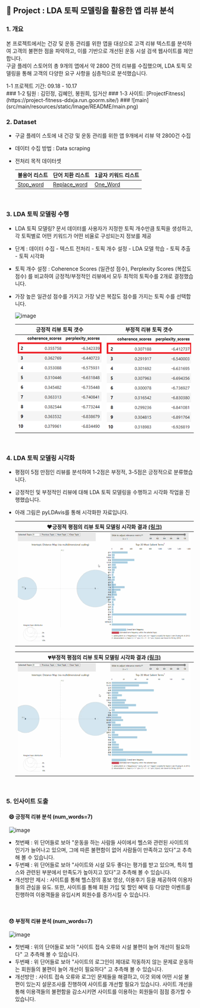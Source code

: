 ## 📃 Project : LDA 토픽 모델링을 활용한 앱 리뷰 분석

### 1. 개요
본 프로젝트에서는 건강 및 운동 관리를 위한 앱을 대상으로 고객 리뷰 텍스트를 분석하여 고객의 불편한 점을 파악하고, 이를 기반으로 개선된 운동 시설 검색 웹사이트를 제안합니다.
<br>
구글 플레이 스토어의 총 9개의 앱에서 약 2800 건의 리뷰를 수집했으며, LDA 토픽 모델링을 통해 고객의 다양한 요구 사항을 심층적으로 분석했습니다.
<br>
<div>1-1 프로젝트 기간: 09.18 - 10.17</div>
### 1-2 팀원 : 김민정, 김혜인, 봉원희, 임거산
### 1-3 사이트: [ProjectFitness](https://project-fitness-ddxja.run.goorm.site/)
### ![main](src/main/resources/static/Image/README/main.png)

### 2. Dataset
- 구글 플레이 스토에 내 건강 및 운동 관리를 위한 앱 9개에서 리뷰 약 2800건 수집
- 데이터 수집 방법 : Data scraping
- 전처리 목적 데이터셋
  
  | 불용어 리스트 | 단어 치환 리스트 | 1글자 키워드 리스트 |
  |------|------|------|
  |[Stop_word](https://github.com/estskyway/project_data_analystics/blob/main/datasets/stopword_concat.xlsx)| [Replace_word](https://github.com/estskyway/project_data_analystics/blob/main/datasets/replace_concat.xlsx)|[One_Word](https://github.com/estskyway/project_data_analystics/blob/main/datasets/oneword_concat.xlsx)|
<br>

### 3. LDA 토픽 모델링 수행
- LDA 토픽 모델링? 문서 데이터를 사용자가 지정한 토픽 개수만큼 토픽을 생성하고, 각 토픽별로 어떤 키워드가 어떤 비율로 구성되는지 정보를 제공
- 단계 : 데이터 수집 - 텍스트 전처리 - 토픽 개수 설정 - LDA 모델 학습 - 토픽 추출 - 토픽 시각화
- 토픽 개수 설정 : Coherence Scores (일관성 점수), Perplexity Scores (복잡도 점수) 를 비교하여 긍정적/부정적인 리뷰에서 모두 최적의 토픽수를 2개로 결정했습니다.
- 가장 높은 일관성 점수를 가지고 가장 낮은 복잡도 점수를 가지는 토픽 수를 선택합니다.
  
  ![image](https://github.com/estskyway/project_data_analystics/assets/132973368/fa5d3974-ed5d-402e-9118-57315350d2e1)
 
  | 긍정적 리뷰 토픽 갯수 | 부정적 리뷰 토픽 갯수 | 
  |:---:|:---:|
  |![image](https://github.com/estskyway/project_data_analystics/blob/main/datasets/positive.png)| ![image](https://github.com/estskyway/project_data_analystics/blob/main/datasets/negative.png)|
<br>

### 4. LDA 토픽 모델링 시각화
- 평점이 5점 만점인 리뷰를 분석하여 1-2점은 부정적, 3-5점은 긍정적으로 분류했습니다.
- 긍정적인 및 부정적인 리뷰에 대해 LDA 토픽 모델링을 수행하고 시각화 작업을 진행했습니다.
- 아래 그림은 pyLDAvis를 통해 시각화한 자료입니다.
    
  |❤️긍정적 평점의 리뷰 토픽 모델링 시각화 결과 [(링크)](https://estskyway.github.io/project_data_analystics/datasets/visualization_positive.html)|
  |:----:|
  |![긍정리뷰 모델링](https://github.com/estskyway/project_data_analystics/blob/main/datasets/positive%EC%8B%9C%EA%B0%81%ED%99%94.gif)|

    
  |💔부정적 평점의 리뷰 토픽 모델링 시각화 결과 [(링크)](https://estskyway.github.io/project_data_analystics/datasets/visualization_negative.html)|
  |:---:|
  |![부정리뷰 모델링](https://github.com/estskyway/project_data_analystics/blob/main/datasets/negative%EC%8B%9C%EA%B0%81%ED%99%94.gif)|
  
<br>

### 5. 인사이트 도출
#### &nbsp;&nbsp;😄 긍정적 리뷰 분석 (num_words=7)
&nbsp;&nbsp;![image](https://github.com/estskyway/project_data_analystics/assets/132973368/907f32f7-d5ce-4b01-bbd9-086d943eb0f6)

- 첫번째 : 위 단어들로 보아 "운동을 하는 사람들 사이에서 헬스와 관련된 사이트의 인기가 늘어나고 있으며, 그에 따른 불편함이 없어 사람들이 만족하고 있다"고 추측해 볼 수 있습니다.
- 두번째 : 위 단어들로 보아 "사이트와 시설 모두 좋다는 평가를 받고 있으며, 특히 헬스와 관련된 부분에서 만족도가 높아지고 있다"고 추측해 볼 수 있습니다.
- 개선방안 제시 : 사이트를 통해 헬스장의 홍보 영상, 이용후기 등을 제공하여 이용자들의 관심을 유도. 또한, 사이트를 통해 회원 가입 및 할인 혜택 등 다양한 이벤트를 진행하여 이용객들을 유입시켜 회원수를 증가시킬 수 있습니다.
<br>

#### &nbsp;&nbsp;😞 부정적 리뷰 분석 (num_words=7)
&nbsp;&nbsp;![image](https://github.com/estskyway/project_data_analystics/assets/132973368/f7c6626f-e4ad-4f4b-82f3-160d1a4f9bcf)

- 첫번째 : 위의 단어들로 보아 "사이트 접속 오류와 시설 불편이 늘어 개선이 필요하다" 고 추측해 볼 수 있습니다.
- 두번째 : 위 단어들로 보아 "사이트의 로그인이 제대로 작동하지 않는 문제로 운동하는 회원들의 불편이 늘어 개선이 필요하다" 고 추측해 볼 수 있습니다.
- 개선방안 : 사이트 접속 오류와 로그인 문제들을 해결하고, 이것 외에 어떤 시설 불편이 있는지 설문조사를 진행하여 사이트를 개선할 필요가 있습니다. 사이트 개선을 통해 이용객들의 불편함을 감소시키면 사이트를 이용하는 회원들이 점점 증가할 수 있습니다. 
